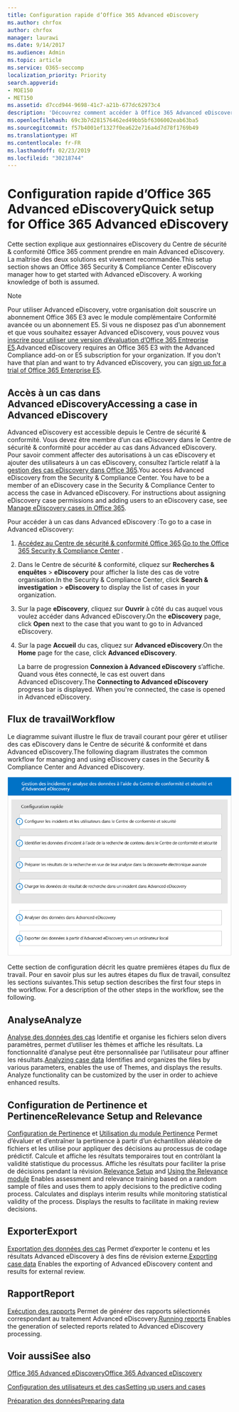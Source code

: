 ```yaml
---
title: Configuration rapide d’Office 365 Advanced eDiscovery
ms.author: chrfox
author: chrfox
manager: laurawi
ms.date: 9/14/2017
ms.audience: Admin
ms.topic: article
ms.service: O365-seccomp
localization_priority: Priority
search.appverid:
- MOE150
- MET150
ms.assetid: d7ccd944-9698-41c7-a21b-677dc62973c4
description: 'Découvrez comment accéder à Office 365 Advanced eDiscovery à partir du Centre de sécurité &amp; conformité Office 365 et consultez un flux de travail classique dans Advanced eDiscovery.  '
ms.openlocfilehash: 69c3b7d281576462ed49bb5bf6306002eab63ba5
ms.sourcegitcommit: f57b4001ef1327f0ea622e716a4d7d78f1769b49
ms.translationtype: HT
ms.contentlocale: fr-FR
ms.lasthandoff: 02/23/2019
ms.locfileid: "30218744"
---
```

# <a name="quick-setup-for-office-365-advanced-ediscovery"></a><span data-ttu-id="77404-103">Configuration rapide d’Office 365 Advanced eDiscovery</span><span class="sxs-lookup"><span data-stu-id="77404-103">Quick setup for Office 365 Advanced eDiscovery</span></span>

<span data-ttu-id="77404-p101">Cette section explique aux gestionnaires eDiscovery du Centre de sécurité &amp; conformité Office 365 comment prendre en main Advanced eDiscovery. La maîtrise des deux solutions est vivement recommandée.</span><span class="sxs-lookup"><span data-stu-id="77404-p101">This setup section shows an Office 365 Security &amp; Compliance Center eDiscovery manager how to get started with Advanced eDiscovery. A working knowledge of both is assumed.</span></span>
  
> [!NOTE]
> <span data-ttu-id="77404-p102">Pour utiliser Advanced eDiscovery, votre organisation doit souscrire un abonnement Office 365 E3 avec le module complémentaire Conformité avancée ou un abonnement E5. Si vous ne disposez pas d’un abonnement et que vous souhaitez essayer Advanced eDiscovery, vous pouvez vous [inscrire pour utiliser une version d’évaluation d’Office 365 Entreprise E5](https://go.microsoft.com/fwlink/p/?LinkID=698279).</span><span class="sxs-lookup"><span data-stu-id="77404-p102">Advanced eDiscovery requires an Office 365 E3 with the Advanced Compliance add-on or E5 subscription for your organization. If you don't have that plan and want to try Advanced eDiscovery, you can [sign up for a trial of Office 365 Enterprise E5](https://go.microsoft.com/fwlink/p/?LinkID=698279).</span></span> 
  
## <a name="accessing-a-case-in-advanced-ediscovery"></a><span data-ttu-id="77404-108">Accès à un cas dans Advanced eDiscovery</span><span class="sxs-lookup"><span data-stu-id="77404-108">Accessing a case in Advanced eDiscovery</span></span>

<span data-ttu-id="77404-p103">Advanced eDiscovery est accessible depuis le Centre de sécurité &amp; conformité. Vous devez être membre d’un cas eDiscovery dans le Centre de sécurité &amp; conformité pour accéder au cas dans Advanced eDiscovery. Pour savoir comment affecter des autorisations à un cas eDiscovery et ajouter des utilisateurs à un cas eDiscovery, consultez l’article relatif à la [gestion des cas eDiscovery dans Office 365](manage-ediscovery-cases.md).</span><span class="sxs-lookup"><span data-stu-id="77404-p103">You access Advanced eDiscovery from the Security &amp; Compliance Center. You have to be a member of an eDiscovery case in the Security &amp; Compliance Center to access the case in Advanced eDiscovery. For instructions about assigning eDiscovery case permissions and adding users to an eDiscovery case, see [Manage eDiscovery cases in Office 365](manage-ediscovery-cases.md).</span></span> 
  
<span data-ttu-id="77404-112">Pour accéder à un cas dans Advanced eDiscovery :</span><span class="sxs-lookup"><span data-stu-id="77404-112">To go to a case in Advanced eDiscovery:</span></span> 
  
1. <span data-ttu-id="77404-113">[Accédez au Centre de sécurité &amp; conformité Office 365](go-to-the-securitycompliance-center.md).</span><span class="sxs-lookup"><span data-stu-id="77404-113">[Go to the Office 365 Security &amp; Compliance Center](go-to-the-securitycompliance-center.md) .</span></span> 
    
2. <span data-ttu-id="77404-114">Dans le Centre de sécurité &amp; conformité, cliquez sur **Recherches &amp; enquêtes** \> **eDiscovery** pour afficher la liste des cas de votre organisation.</span><span class="sxs-lookup"><span data-stu-id="77404-114">In the Security &amp; Compliance Center, click **Search &amp; investigation** \> **eDiscovery** to display the list of cases in your organization.</span></span> 
    
3. <span data-ttu-id="77404-115">Sur la page **eDiscovery**, cliquez sur **Ouvrir** à côté du cas auquel vous voulez accéder dans Advanced eDiscovery.</span><span class="sxs-lookup"><span data-stu-id="77404-115">On the **eDiscovery** page, click **Open** next to the case that you want to go to in Advanced eDiscovery.</span></span> 
    
4. <span data-ttu-id="77404-116">Sur la page **Accueil** du cas, cliquez sur **Advanced eDiscovery**.</span><span class="sxs-lookup"><span data-stu-id="77404-116">On the **Home** page for the case, click **Advanced eDiscovery**.</span></span>
    
    <span data-ttu-id="77404-p104">La barre de progression **Connexion à Advanced eDiscovery** s’affiche. Quand vous êtes connecté, le cas est ouvert dans Advanced eDiscovery.</span><span class="sxs-lookup"><span data-stu-id="77404-p104">The **Connecting to Advanced eDiscovery** progress bar is displayed. When you're connected, the case is opened in Advanced eDiscovery.</span></span> 
    
## <a name="workflow"></a><span data-ttu-id="77404-119">Flux de travail</span><span class="sxs-lookup"><span data-stu-id="77404-119">Workflow</span></span>

<span data-ttu-id="77404-120">Le diagramme suivant illustre le flux de travail courant pour gérer et utiliser des cas eDiscovery dans le Centre de sécurité &amp; conformité et dans Advanced eDiscovery.</span><span class="sxs-lookup"><span data-stu-id="77404-120">The following diagram illustrates the common workflow for managing and using eDiscovery cases in the Security &amp; Compliance Center and Advanced eDiscovery.</span></span> 
  
![Ce diagramme présente les quatre phases de configuration d’Office 365 Advanced eDiscovery, à savoir la configuration des utilisateurs &amp; des cas, l’identification des données des cas, l’exportation et le traitement. Il indique ensuite les phases d’analyse et d’exportation vers l’ordinateur local.](media/76589ccc-789d-4581-b3a8-98d339b05979.png)
  
<span data-ttu-id="77404-p105">Cette section de configuration décrit les quatre premières étapes du flux de travail. Pour en savoir plus sur les autres étapes du flux de travail, consultez les sections suivantes.</span><span class="sxs-lookup"><span data-stu-id="77404-p105">This setup section describes the first four steps in the workflow. For a description of the other steps in the workflow, see the following.</span></span>
  
## <a name="analyze"></a><span data-ttu-id="77404-124">Analyse</span><span class="sxs-lookup"><span data-stu-id="77404-124">Analyze</span></span>

<span data-ttu-id="77404-p106">[Analyse des données des cas](analyze-case-data-with-advanced-ediscovery.md) Identifie et organise les fichiers selon divers paramètres, permet d’utiliser les thèmes et affiche les résultats. La fonctionnalité d’analyse peut être personnalisée par l’utilisateur pour affiner les résultats.</span><span class="sxs-lookup"><span data-stu-id="77404-p106">[Analyzing case data](analyze-case-data-with-advanced-ediscovery.md) Identifies and organizes the files by various parameters, enables the use of Themes, and displays the results. Analyze functionality can be customized by the user in order to achieve enhanced results.</span></span> 
  
## <a name="relevance-setup-and-relevance"></a><span data-ttu-id="77404-127">Configuration de Pertinence et Pertinence</span><span class="sxs-lookup"><span data-stu-id="77404-127">Relevance Setup and Relevance</span></span>

<span data-ttu-id="77404-p107">[Configuration de Pertinence](manage-relevance-setup-in-advanced-ediscovery.md) et [Utilisation du module Pertinence](use-relevance-in-advanced-ediscovery.md) Permet d’évaluer et d’entraîner la pertinence à partir d’un échantillon aléatoire de fichiers et les utilise pour appliquer des décisions au processus de codage prédictif. Calcule et affiche les résultats temporaires tout en contrôlant la validité statistique du processus. Affiche les résultats pour faciliter la prise de décisions pendant la révision.</span><span class="sxs-lookup"><span data-stu-id="77404-p107">[Relevance Setup](manage-relevance-setup-in-advanced-ediscovery.md) and [Using the Relevance module](use-relevance-in-advanced-ediscovery.md) Enables assessment and relevance training based on a random sample of files and uses them to apply decisions to the predictive coding process. Calculates and displays interim results while monitoring statistical validity of the process. Displays the results to facilitate in making review decisions.</span></span> 
  
## <a name="export"></a><span data-ttu-id="77404-131">Exporter</span><span class="sxs-lookup"><span data-stu-id="77404-131">Export</span></span>

<span data-ttu-id="77404-132">[Exportation des données des cas](export-case-data-in-advanced-ediscovery.md) Permet d’exporter le contenu et les résultats Advanced eDiscovery à des fins de révision externe.</span><span class="sxs-lookup"><span data-stu-id="77404-132">[Exporting case data](export-case-data-in-advanced-ediscovery.md) Enables the exporting of Advanced eDiscovery content and results for external review.</span></span> 
  
## <a name="report"></a><span data-ttu-id="77404-133">Rapport</span><span class="sxs-lookup"><span data-stu-id="77404-133">Report</span></span>

<span data-ttu-id="77404-134">[Exécution des rapports](run-reports-in-advanced-ediscovery.md) Permet de générer des rapports sélectionnés correspondant au traitement Advanced eDiscovery.</span><span class="sxs-lookup"><span data-stu-id="77404-134">[Running reports](run-reports-in-advanced-ediscovery.md) Enables the generation of selected reports related to Advanced eDiscovery processing.</span></span> 
  
## <a name="see-also"></a><span data-ttu-id="77404-135">Voir aussi</span><span class="sxs-lookup"><span data-stu-id="77404-135">See also</span></span>

[<span data-ttu-id="77404-136">Office 365 Advanced eDiscovery</span><span class="sxs-lookup"><span data-stu-id="77404-136">Office 365 Advanced eDiscovery</span></span>](office-365-advanced-ediscovery.md)
  
[<span data-ttu-id="77404-137">Configuration des utilisateurs et des cas</span><span class="sxs-lookup"><span data-stu-id="77404-137">Setting up users and cases</span></span>](set-up-users-and-cases-in-advanced-ediscovery.md)
  
[<span data-ttu-id="77404-138">Préparation des données</span><span class="sxs-lookup"><span data-stu-id="77404-138">Preparing data</span></span>](prepare-data-for-advanced-ediscovery.md)

